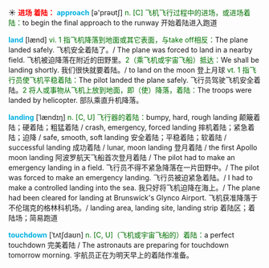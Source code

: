 ☀ <font color="red">**进场 着陆：**</font>
<font color="sky blue">**approach**</font> [ə'prəʊtʃ] 
<font color="rgb(227, 108, 9)">n. [C] 飞机飞行过程中的进场，或进场着陆：</font>to begin the final approach to the runway 开始着陆进入跑道

<font color="sky blue">**land**</font> [lænd] 
<font color="rgb(227, 108, 9)">vi. 1 指飞机降落到地面或其它表面，与take off相反：</font>The plane landed safely. 飞机安全着陆了。/ The plane was forced to land in a nearby field. 飞机被迫降落在附近的田野里。<font color="rgb(227, 108, 9)">2（乘飞机或宇宙飞船）抵达：</font>We shall be landing shortly. 我们很快就要着陆。/ to land on the moon 登上月球 <font color="rgb(227, 108, 9)">vt. 1 指飞行员使飞机平稳着陆：</font>The pilot landed the plane safely. 飞行员驾驶飞机安全着陆。<font color="rgb(227, 108, 9)">2 将人或事物从飞机上放到地面，即（使）降落，着陆：</font>The troops were landed by helicopter. 部队乘直升机降落。
           
<font color="sky blue">**landing**</font> [ˈlændɪŋ]
<font color="rgb(227, 108, 9)">n. [C, U] 飞行器的着陆：</font>bumpy, hard, rough landing 颠簸着陆；硬着陆；粗猛着陆 / crash, emergency, forced landing 摔机着陆；紧急着陆；迫降 / safe, smooth, soft landing 安全着陆；平稳着陆；软着陆 / successful landing 成功着陆 / lunar, moon landing 登月着陆 / the first Apollo moon landing 阿波罗航天飞船首次登月着陆 / The pilot had to make an emergency landing in a field. 飞行员不得不紧急降落在一片田野中。/ The pilot was forced to make an emergency landing. 飞行员被迫紧急着陆。/ I had to make a controlled landing into the sea. 我只好将飞机迫降在海上。/ The plane had been cleared for landing at Brunswick's Glynco Airport. 飞机获准降落于不伦瑞克的格林科机场。/ landing area, landing site, landing strip 着陆区；着陆场；简易跑道
           
<font color="sky blue">**touchdown**</font> [ˈtʌtʃdaʊn]
<font color="rgb(227, 108, 9)">n. [C, U]（飞机或宇宙飞船的）着陆：</font>a perfect touchdown 完美着陆 / The astronauts are preparing for touchdown tomorrow morning. 宇航员正在为明天早上的着陆作准备。
